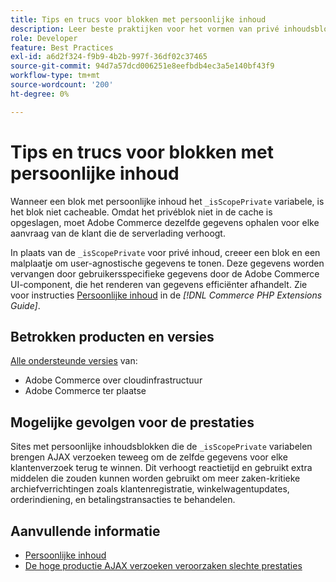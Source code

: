 ```yaml
---
title: Tips en trucs voor blokken met persoonlijke inhoud
description: Leer beste praktijken voor het vormen van privé inhoudsblokken om winkelprestaties te optimaliseren.
role: Developer
feature: Best Practices
exl-id: a6d2f324-f9b9-4b2b-997f-36df02c37465
source-git-commit: 94d7a57dcd006251e8eefbdb4ec3a5e140bf43f9
workflow-type: tm+mt
source-wordcount: '200'
ht-degree: 0%

---
```


# Tips en trucs voor blokken met persoonlijke inhoud

Wanneer een blok met persoonlijke inhoud het `_isScopePrivate` variabele, is het blok niet cacheable. Omdat het privéblok niet in de cache is opgeslagen, moet Adobe Commerce dezelfde gegevens ophalen voor elke aanvraag van de klant die de serverlading verhoogt.

In plaats van de `_isScopePrivate` voor privé inhoud, creeer een blok en een malplaatje om user-agnostische gegevens te tonen. Deze gegevens worden vervangen door gebruikersspecifieke gegevens door de Adobe Commerce UI-component, die het renderen van gegevens efficiënter afhandelt. Zie voor instructies [Persoonlijke inhoud](https://developer.adobe.com/commerce/php/development/cache/page/private-content/) in de _[!DNL Commerce PHP Extensions Guide]_.

## Betrokken producten en versies

[Alle ondersteunde versies](../../../release/versions.md) van:

- Adobe Commerce over cloudinfrastructuur
- Adobe Commerce ter plaatse

## Mogelijke gevolgen voor de prestaties

Sites met persoonlijke inhoudsblokken die de `_isScopePrivate` variabelen brengen AJAX verzoeken teweeg om de zelfde gegevens voor elke klantenverzoek terug te winnen. Dit verhoogt reactietijd en gebruikt extra middelen die zouden kunnen worden gebruikt om meer zaken-kritieke archiefverrichtingen zoals klantenregistratie, winkelwagentupdates, orderindiening, en betalingstransacties te behandelen.

## Aanvullende informatie

- [Persoonlijke inhoud](../../../performance/configuration.md#client-side-optimization-settings)
- [De hoge productie AJAX verzoeken veroorzaken slechte prestaties](https://experienceleague.adobe.com/docs/commerce-knowledge-base/kb/troubleshooting/miscellaneous/high-throughput-ajax-requests-cause-poor-performance.html)
